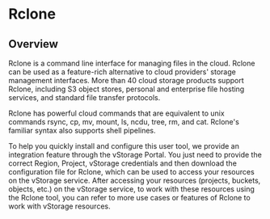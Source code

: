 # Rclone

## Overview <a href="#rclone-tongquan" id="rclone-tongquan"></a>

Rclone is a command line interface for managing files in the cloud. Rclone can be used as a feature-rich alternative to cloud providers' storage management interfaces. More than 40 cloud storage products support Rclone, including S3 object stores, personal and enterprise file hosting services, and standard file transfer protocols.

Rclone has powerful cloud commands that are equivalent to unix commands rsync, cp, mv, mount, ls, ncdu, tree, rm, and cat. Rclone's familiar syntax also supports shell pipelines.

To help you quickly install and configure this user tool, we provide an integration feature through the vStorage Portal. You just need to provide the correct Region, Project, vStorage credentials and then download the configuration file for Rclone, which can be used to access your resources on the vStorage service. After accessing your resources (projects, buckets, objects, etc.) on the vStorage service, to work with these resources using the Rclone tool, you can refer to more use cases or features of Rclone to work with vStorage resources.
